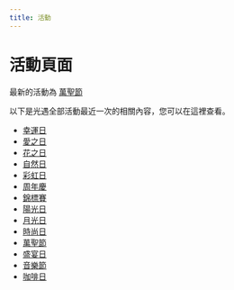 ```yaml
---
title: 活動
---
```

# 活動頁面
最新的活動為 [萬聖節](days_of_halloween.md)

以下是光遇全部活動最近一次的相關內容，您可以在這裡查看。

- [幸運日](days_of_fontune.md)
- [愛之日](days_of_love.md)
- [花之日](days_of_bloom.md)
- [自然日](days_of_nature.md)
- [彩虹日](days_of_rainbow.md)
- [周年慶](days_of_anniversary.md)
- [錦標賽](days_of_competition.md)
- [陽光日](days_of_sunlight.md)
- [月光日](days_of_moonlight.md)
- [時尚日](days_of_fashion.md)
- [萬聖節](days_of_halloween.md)
- [盛宴日](days_of_feast.md)
- [音樂節](days_of_music.md)
- [咖啡日](days_of_cafe.md)